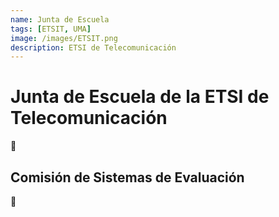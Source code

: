 ```yaml
---
name: Junta de Escuela
tags: [ETSIT, UMA]
image: /images/ETSIT.png
description: ETSI de Telecomunicación
---
```


# Junta de Escuela de la ETSI de Telecomunicación
🚧

<!--
Como representante de estudiantes.
He participado en los debates sobre la organización y funcionamiento del centro, sus titulaciones y las actividades que se llevan a cabo.
-->

## Comisión de Sistemas de Evaluación
🚧